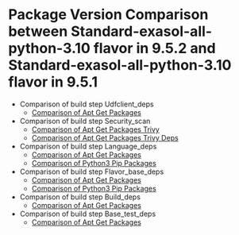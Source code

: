 # Package Version Comparison between Standard-exasol-all-python-3.10 flavor in 9.5.2 and Standard-exasol-all-python-3.10 flavor in 9.5.1

- Comparison of build step Udfclient_deps
  - [Comparison of Apt Get Packages](udfclient_deps/apt_get_packages_diff.md)
- Comparison of build step Security_scan
  - [Comparison of Apt Get Packages Trivy](security_scan/apt_get_packages_trivy_diff.md)
  - [Comparison of Apt Get Packages Trivy Deps](security_scan/apt_get_packages_trivy_deps_diff.md)
- Comparison of build step Language_deps
  - [Comparison of Apt Get Packages](language_deps/apt_get_packages_diff.md)
  - [Comparison of Python3 Pip Packages](language_deps/python3_pip_packages_diff.md)
- Comparison of build step Flavor_base_deps
  - [Comparison of Apt Get Packages](flavor_base_deps/apt_get_packages_diff.md)
  - [Comparison of Python3 Pip Packages](flavor_base_deps/python3_pip_packages_diff.md)
- Comparison of build step Build_deps
  - [Comparison of Apt Get Packages](build_deps/apt_get_packages_diff.md)
- Comparison of build step Base_test_deps
  - [Comparison of Apt Get Packages](base_test_deps/apt_get_packages_diff.md)
